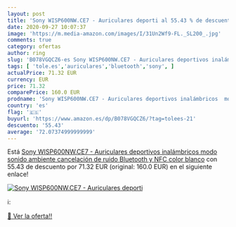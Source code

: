 ```yaml
---
layout: post
title: 'Sony WISP600NW.CE7 - Auriculares deporti al 55.43 % de descuento'
date: 2020-09-27 10:07:37
image: 'https://m.media-amazon.com/images/I/31Un2Wf9-FL._SL200_.jpg'
comments: true
category: ofertas
author: ring
slug: 'B078VGQCZ6-es Sony WISP600NW.CE7 - Auriculares deportivos inalámbricos...'
tags: [ 'tole.es','auriculares','bluetooth','sony', ]
actualPrice: 71.32 EUR
currency: EUR
price: 71.32
comparePrice: 160.0 EUR
prodname: 'Sony WISP600NW.CE7 - Auriculares deportivos inalámbricos  modo sonido ambiente  cancelación de ruido  Bluetooth y NFC   color blanco'
country: 'es'
flag: '🇪🇸'
buyurl: 'https://www.amazon.es/dp/B078VGQCZ6/?tag=tolees-21'
descuento: '55.43'
average: '72.07374999999999'
---
```


Está [Sony WISP600NW.CE7 - Auriculares deportivos inalámbricos  modo sonido ambiente  cancelación de ruido  Bluetooth y NFC   color blanco](https://www.amazon.es/dp/B078VGQCZ6/?tag=tolees-21) con 55.43 de descuento por 71.32 EUR (original: 160.0 EUR) en el siguiente enlace!

[![Sony WISP600NW.CE7 - Auriculares deporti](https://m.media-amazon.com/images/I/31Un2Wf9-FL._SL200_.jpg)](https://www.amazon.es/dp/B078VGQCZ6/?tag=tolees-21)

ℹ️:


[🛒 Ver la oferta!!](https://www.amazon.es/dp/B078VGQCZ6/?tag=tolees-21)
